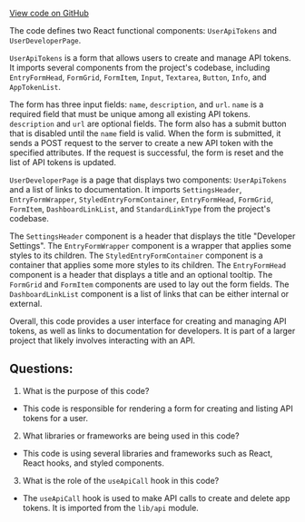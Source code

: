 [View code on GitHub](https://github.com/technologiestiftung/kulturdaten-frontend/blob/master/components/pages/user/developer.tsx)

The code defines two React functional components: `UserApiTokens` and `UserDeveloperPage`. 

`UserApiTokens` is a form that allows users to create and manage API tokens. It imports several components from the project's codebase, including `EntryFormHead`, `FormGrid`, `FormItem`, `Input`, `Textarea`, `Button`, `Info`, and `AppTokenList`. 

The form has three input fields: `name`, `description`, and `url`. `name` is a required field that must be unique among all existing API tokens. `description` and `url` are optional fields. The form also has a submit button that is disabled until the `name` field is valid. When the form is submitted, it sends a POST request to the server to create a new API token with the specified attributes. If the request is successful, the form is reset and the list of API tokens is updated. 

`UserDeveloperPage` is a page that displays two components: `UserApiTokens` and a list of links to documentation. It imports `SettingsHeader`, `EntryFormWrapper`, `StyledEntryFormContainer`, `EntryFormHead`, `FormGrid`, `FormItem`, `DashboardLinkList`, and `StandardLinkType` from the project's codebase. 

The `SettingsHeader` component is a header that displays the title "Developer Settings". The `EntryFormWrapper` component is a wrapper that applies some styles to its children. The `StyledEntryFormContainer` component is a container that applies some more styles to its children. The `EntryFormHead` component is a header that displays a title and an optional tooltip. The `FormGrid` and `FormItem` components are used to lay out the form fields. The `DashboardLinkList` component is a list of links that can be either internal or external. 

Overall, this code provides a user interface for creating and managing API tokens, as well as links to documentation for developers. It is part of a larger project that likely involves interacting with an API.
## Questions: 
 1. What is the purpose of this code?
- This code is responsible for rendering a form for creating and listing API tokens for a user.

2. What libraries or frameworks are being used in this code?
- This code is using several libraries and frameworks such as React, React hooks, and styled components.

3. What is the role of the `useApiCall` hook in this code?
- The `useApiCall` hook is used to make API calls to create and delete app tokens. It is imported from the `lib/api` module.